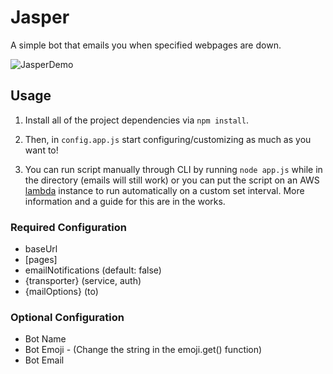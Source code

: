 # Jasper
A simple bot that emails you when specified webpages are down.

![JasperDemo](http://i.imgur.com/uYn5sSM.png)

## Usage
1. Install all of the project dependencies via
```npm install```.

2. Then, in ```config.app.js``` start configuring/customizing as much as you want to!

3. You can run script manually through CLI by running ```node app.js``` while in the directory (emails will still work) or
you can put the script on an AWS [lambda](https://console.aws.amazon.com/lambda/) instance to run automatically on a custom set interval. More information and a guide for this are in the works.

### Required Configuration
* baseUrl
* [pages]
* emailNotifications (default: false)
* {transporter} (service, auth)
* {mailOptions} (to)

### Optional Configuration
* Bot Name
* Bot Emoji - (Change the string in the emoji.get() function)
* Bot Email

